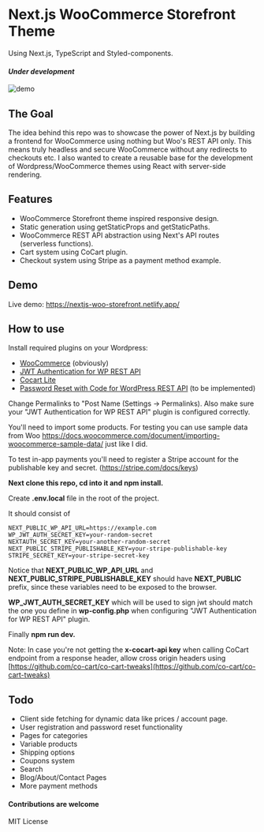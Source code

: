 # Next.js WooCommerce Storefront Theme 
Using Next.js, TypeScript and Styled-components.

#### *Under development*

![demo](https://github.com/Onixaz/nextjs-woocommerce-storefront/blob/main/public/demo.gif)




## The Goal

The idea behind this repo was to showcase the power of Next.js by building a frontend for WooCommerce using nothing but Woo's REST API only. This means truly headless and secure WooCommerce without any redirects to checkouts etc. I also wanted to create a reusable base for the development of Wordpress/WooCommerce themes using React with server-side rendering.




## Features
* WooCommerce Storefront theme inspired responsive design.
* Static generation using getStaticProps and getStaticPaths.
* WooCommerce REST API abstraction using Next's API routes (serverless functions).
* Cart system using CoCart plugin.
* Checkout system using Stripe as a payment method example.


## Demo



Live demo: https://nextjs-woo-storefront.netlify.app/


## How to use

Install required plugins on your Wordpress:
* [WooCommerce](https://wordpress.org/plugins/woocommerce/) (obviously)
* [JWT Authentication for WP REST API](https://wordpress.org/plugins/jwt-authentication-for-wp-rest-api/)
* [Cocart Lite](https://wordpress.org/plugins/cart-rest-api-for-woocommerce)
* [Password Reset with Code for WordPress REST API](https://wordpress.org/plugins/bdvs-password-reset/) (to be implemented)

Change Permalinks to "Post Name (Settings -> Permalinks). Also make sure your "JWT Authentication for WP REST API" plugin is configured correctly. 


You'll need to import some products. For testing you can use sample data from Woo https://docs.woocommerce.com/document/importing-woocommerce-sample-data/ just like I did.

To test in-app payments you'll need to register a Stripe account for the publishable key and secret. (https://stripe.com/docs/keys) 

**Next clone this repo, cd into it and npm install.**

Create **.env.local** file in the root of the project. 

It should consist of 


``` 
NEXT_PUBLIC_WP_API_URL=https://example.com
WP_JWT_AUTH_SECRET_KEY=your-random-secret
NEXTAUTH_SECRET_KEY=your-another-random-secret
NEXT_PUBLIC_STRIPE_PUBLISHABLE_KEY=your-stripe-publishable-key
STRIPE_SECRET_KEY=your-stripe-secret-key

```

Notice that **NEXT_PUBLIC_WP_API_URL** and **NEXT_PUBLIC_STRIPE_PUBLISHABLE_KEY** should have **NEXT_PUBLIC** prefix, since these variables need to be exposed to the browser. 

**WP_JWT_AUTH_SECRET_KEY** which will be used to sign jwt should match the one you define in **wp-config.php** when configuring "JWT Authentication for WP REST API" plugin.

Finally **npm run dev.**

Note: In case you're not getting the **x-cocart-api key** when calling CoCart endpoint from a response header, allow cross origin headers using [https://github.com/co-cart/co-cart-tweaks](https://github.com/co-cart/co-cart-tweaks)

##  Todo

* Client side fetching for dynamic data like prices / account page.
* User registration and password reset functionality
* Pages for categories
* Variable products
* Shipping options
* Coupons system
* Search
* Blog/About/Contact Pages
* More payment methods


#### Contributions are welcome

MIT License
